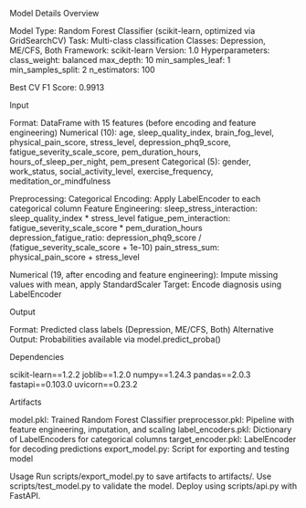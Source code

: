Model Details
Overview

Model Type: Random Forest Classifier (scikit-learn, optimized via GridSearchCV)
Task: Multi-class classification
Classes: Depression, ME/CFS, Both
Framework: scikit-learn
Version: 1.0
Hyperparameters: 
class_weight: balanced
max_depth: 10
min_samples_leaf: 1
min_samples_split: 2
n_estimators: 100


Best CV F1 Score: 0.9913

Input

Format: DataFrame with 15 features (before encoding and feature engineering)
Numerical (10): age, sleep_quality_index, brain_fog_level, physical_pain_score, stress_level, depression_phq9_score, fatigue_severity_scale_score, pem_duration_hours, hours_of_sleep_per_night, pem_present
Categorical (5): gender, work_status, social_activity_level, exercise_frequency, meditation_or_mindfulness


Preprocessing:
Categorical Encoding: Apply LabelEncoder to each categorical column
Feature Engineering:
sleep_stress_interaction: sleep_quality_index * stress_level
fatigue_pem_interaction: fatigue_severity_scale_score * pem_duration_hours
depression_fatigue_ratio: depression_phq9_score / (fatigue_severity_scale_score + 1e-10)
pain_stress_sum: physical_pain_score + stress_level


Numerical (19, after encoding and feature engineering): Impute missing values with mean, apply StandardScaler
Target: Encode diagnosis using LabelEncoder



Output

Format: Predicted class labels (Depression, ME/CFS, Both)
Alternative Output: Probabilities available via model.predict_proba()

Dependencies

scikit-learn==1.2.2
joblib==1.2.0
numpy==1.24.3
pandas==2.0.3
fastapi==0.103.0
uvicorn==0.23.2

Artifacts

model.pkl: Trained Random Forest Classifier
preprocessor.pkl: Pipeline with feature engineering, imputation, and scaling
label_encoders.pkl: Dictionary of LabelEncoders for categorical columns
target_encoder.pkl: LabelEncoder for decoding predictions
export_model.py: Script for exporting and testing model

Usage
Run scripts/export_model.py to save artifacts to artifacts/. Use scripts/test_model.py to validate the model. Deploy using scripts/api.py with FastAPI.